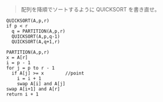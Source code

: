 <!--
<script type="text/javascript" async
  src="https://cdnjs.cloudflare.com/ajax/libs/mathjax/2.7.7/MathJax.js?config=TeX-MML-AM_CHTML">
</script>
-->

>配列を降順でソートするように QUICKSORT を書き直せ。

```
QUICKSORT(A,p,r)
if p < r
  q = PARTITION(A,p,r)
  QUICKSORT(A,p,q-1)
  QUICKSORT(A,q+1,r)
```

```
PARTITION(A,p,r)
x = A[r]
i = p - 1
for j = p to r - 1
  if A[j] >= x        //point
    i = i + 1
    swap A[i] and A[j]
swap A[i+1] and A[r]
return i + 1
```

